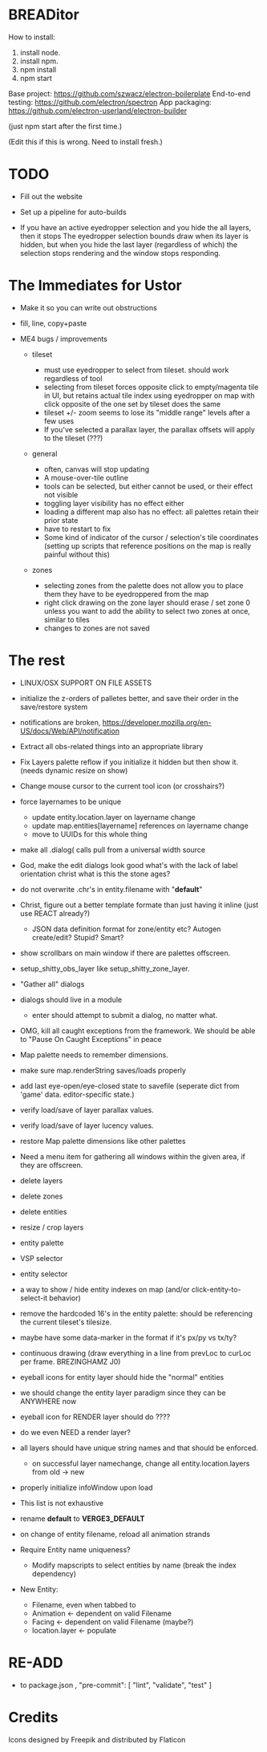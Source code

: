 BREADitor
=======


How to install:
1. install node.
2. install npm.
3. npm install
4. npm start

Base project: https://github.com/szwacz/electron-boilerplate
End-to-end testing: https://github.com/electron/spectron
App packaging: https://github.com/electron-userland/electron-builder



(just npm start after the first time.)

(Edit this if this is wrong.  Need to install fresh.)

TODO
====
* Fill out the website
* Set up a pipeline for auto-builds

* If you have an active eyedropper selection and you hide the all layers, then it stops The eyedropper selection bounds draw when its layer is hidden, but when you hide the last layer (regardless of which) the selection stops rendering and the window stops responding.

The Immediates for Ustor
========================
* Make it so you can write out obstructions
* fill, line, copy+paste

* ME4 bugs / improvements

  - tileset
    * must use eyedropper to select from tileset. should work regardless of tool
    * selecting from tileset forces opposite click to empty/magenta tile in UI,     but retains actual tile index using eyedropper on map with click opposite of the one set by tileset does the same
    * tileset +/- zoom seems to lose its "middle range" levels after a few uses
    * If you've selected a parallax layer, the parallax offsets will apply to the tileset (???)

  - general
    * often, canvas will stop updating
    * A mouse-over-tile outline 
    * tools can be selected, but either cannot be used, or their effect not visible
    * toggling layer visibility has no effect either
    * loading a different map also has no effect: all palettes retain their prior state
    * have to restart to fix
    * Some kind of indicator of the cursor / selection's tile coordinates (setting up scripts that reference positions on the map is really painful without this)
  - zones
    * selecting zones from the palette does not allow you to place them they have to be eyedroppered from the map
    * right click drawing on the zone layer should erase / set zone 0 unless you want to add the ability to select two zones at once, similar to tiles
    * changes to zones are not saved

The rest
=========

* LINUX/OSX SUPPORT ON FILE ASSETS

* initialize the z-orders of palletes better, and save their order in the save/restore system
* notifications are broken, https://developer.mozilla.org/en-US/docs/Web/API/notification
* Extract all obs-related things into an appropriate library
* Fix Layers palette reflow if you initialize it hidden but then show it.  (needs dynamic resize on show)
* Change mouse cursor to the current tool icon (or crosshairs?)
* force layernames to be unique
  * update entity.location.layer on layername change
  * update map.entities[layername] references on layername change
  * move to UUIDs for this whole thing
* make all .dialog( calls pull from a universal width source
* God, make the edit dialogs look good what's with the lack of label orientation christ what is this the stone ages?
* do not overwrite .chr's in entity.filename with "__default__"
* Christ, figure out a better template formate than just having it inline (just use REACT already?)
  * JSON data definition format for zone/entity etc?  Autogen create/edit?  Stupid?  Smart?
* show scrollbars on main window if there are palettes offscreen.
* setup_shitty_obs_layer like setup_shitty_zone_layer.
* "Gather all" dialogs
* dialogs should live in a module
  * enter should attempt to submit a dialog, no matter what.
* OMG, kill all caught exceptions from the framework. We should be able to "Pause On Caught Exceptions" in peace
* Map palette needs to remember dimensions.
* make sure map.renderString saves/loads properly 
* add last eye-open/eye-closed state to savefile (seperate dict from 'game' data. editor-specific state.)
* verify load/save of layer parallax values.
* verify load/save of layer lucency values.
* restore Map palette dimensions like other palettes
* Need a menu item for gathering all windows within the given area, if they are offscreen.
* delete layers
* delete zones
* delete entities
* resize / crop layers
* entity palette
* VSP selector
* entity selector
* a way to show / hide entity indexes on map (and/or click-entity-to-select-it behavior)
* remove the hardcoded 16's in the entity palette: should be referencing the current tileset's tilesize.
* maybe have some data-marker in the format if it's px/py vs tx/ty?  
* continuous drawing (draw everything in a line from prevLoc to curLoc per frame.  BREZINGHAMZ J0)
* eyeball icons for entity layer should hide the "normal" entities
* we should change the entity layer paradigm since they can be ANYWHERE now
* eyeball icon for RENDER layer should do ????
* do we even NEED a render layer?
* all layers should have unique string names and that should be enforced.
  * on successful layer namechange, change all entity.location.layers from old -> new 
* properly initialize infoWindow upon load
* This list is not exhaustive
* rename __default__ to __VERGE3_DEFAULT__
* on change of entity filename, reload all animation strands
* Require Entity name uniqueness?
  * Modify mapscripts to select entities by name (break the index dependency)
* New Entity:
  * Filename, even when tabbed to
  * Animation <- dependent on valid Filename
  * Facing <- dependent on valid Filename (maybe?)
  * location.layer <- populate


RE-ADD
=======
* to package.json
,
  "pre-commit": [
    "lint",
    "validate",
    "test"
  ]

Credits
=======
Icons designed by Freepik and distributed by Flaticon

